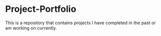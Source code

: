 # Project-Portfolio
This is a repository that contains projects I have completed in the past or am working on currently. 
